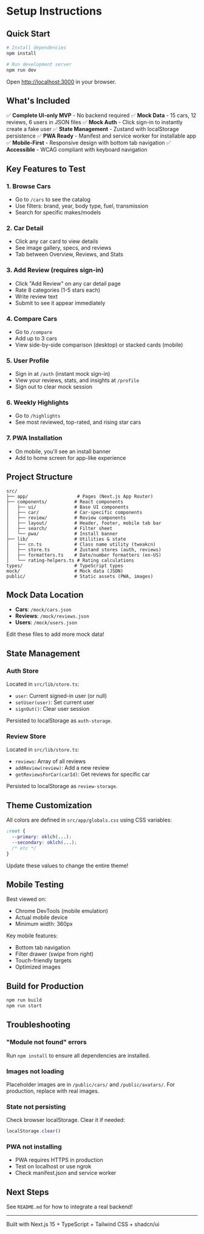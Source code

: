 # Setup Instructions

## Quick Start

```bash
# Install dependencies
npm install

# Run development server
npm run dev
```

Open [http://localhost:3000](http://localhost:3000) in your browser.

## What's Included

✅ **Complete UI-only MVP** - No backend required
✅ **Mock Data** - 15 cars, 12 reviews, 6 users in JSON files
✅ **Mock Auth** - Click sign-in to instantly create a fake user
✅ **State Management** - Zustand with localStorage persistence
✅ **PWA Ready** - Manifest and service worker for installable app
✅ **Mobile-First** - Responsive design with bottom tab navigation
✅ **Accessible** - WCAG compliant with keyboard navigation

## Key Features to Test

### 1. Browse Cars
- Go to `/cars` to see the catalog
- Use filters: brand, year, body type, fuel, transmission
- Search for specific makes/models

### 2. Car Detail
- Click any car card to view details
- See image gallery, specs, and reviews
- Tab between Overview, Reviews, and Stats

### 3. Add Review (requires sign-in)
- Click "Add Review" on any car detail page
- Rate 8 categories (1-5 stars each)
- Write review text
- Submit to see it appear immediately

### 4. Compare Cars
- Go to `/compare`
- Add up to 3 cars
- View side-by-side comparison (desktop) or stacked cards (mobile)

### 5. User Profile
- Sign in at `/auth` (instant mock sign-in)
- View your reviews, stats, and insights at `/profile`
- Sign out to clear mock session

### 6. Weekly Highlights
- Go to `/highlights`
- See most reviewed, top-rated, and rising star cars

### 7. PWA Installation
- On mobile, you'll see an install banner
- Add to home screen for app-like experience

## Project Structure

```
src/
├── app/                  # Pages (Next.js App Router)
├── components/          # React components
│   ├── ui/              # Base UI components
│   ├── car/             # Car-specific components
│   ├── review/          # Review components
│   ├── layout/          # Header, footer, mobile tab bar
│   ├── search/          # Filter sheet
│   └── pwa/             # Install banner
├── lib/                 # Utilities & state
│   ├── cn.ts            # Class name utility (tweakcn)
│   ├── store.ts         # Zustand stores (auth, reviews)
│   ├── formatters.ts    # Date/number formatters (en-US)
│   └── rating-helpers.ts # Rating calculations
types/                   # TypeScript types
mock/                    # Mock data (JSON)
public/                  # Static assets (PWA, images)
```

## Mock Data Location

- **Cars**: `/mock/cars.json`
- **Reviews**: `/mock/reviews.json`
- **Users**: `/mock/users.json`

Edit these files to add more mock data!

## State Management

### Auth Store
Located in `src/lib/store.ts`:
- `user`: Current signed-in user (or null)
- `setUser(user)`: Set current user
- `signOut()`: Clear user session

Persisted to localStorage as `auth-storage`.

### Review Store
Located in `src/lib/store.ts`:
- `reviews`: Array of all reviews
- `addReview(review)`: Add a new review
- `getReviewsForCar(carId)`: Get reviews for specific car

Persisted to localStorage as `review-storage`.

## Theme Customization

All colors are defined in `src/app/globals.css` using CSS variables:

```css
:root {
  --primary: oklch(...);
  --secondary: oklch(...);
  /* etc */
}
```

Update these values to change the entire theme!

## Mobile Testing

Best viewed on:
- Chrome DevTools (mobile emulation)
- Actual mobile device
- Minimum width: 360px

Key mobile features:
- Bottom tab navigation
- Filter drawer (swipe from right)
- Touch-friendly targets
- Optimized images

## Build for Production

```bash
npm run build
npm run start
```

## Troubleshooting

### "Module not found" errors
Run `npm install` to ensure all dependencies are installed.

### Images not loading
Placeholder images are in `/public/cars/` and `/public/avatars/`.
For production, replace with real images.

### State not persisting
Check browser localStorage. Clear it if needed:
```js
localStorage.clear()
```

### PWA not installing
- PWA requires HTTPS in production
- Test on localhost or use ngrok
- Check manifest.json and service worker

## Next Steps

See `README.md` for how to integrate a real backend!

---

Built with Next.js 15 + TypeScript + Tailwind CSS + shadcn/ui

